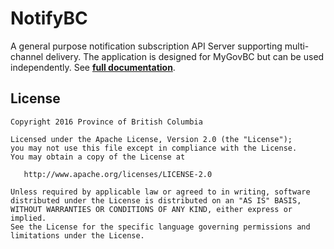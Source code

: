 NotifyBC
===========

A general purpose notification subscription API Server supporting multi-channel delivery. The application is designed for MyGovBC but can be used independently. See **[full documentation](https://bcgov.github.io/MyGovBC-notification-server/)**.

## License

    Copyright 2016 Province of British Columbia

    Licensed under the Apache License, Version 2.0 (the "License");
    you may not use this file except in compliance with the License.
    You may obtain a copy of the License at 

       http://www.apache.org/licenses/LICENSE-2.0

    Unless required by applicable law or agreed to in writing, software
    distributed under the License is distributed on an "AS IS" BASIS,
    WITHOUT WARRANTIES OR CONDITIONS OF ANY KIND, either express or implied.
    See the License for the specific language governing permissions and
    limitations under the License.
